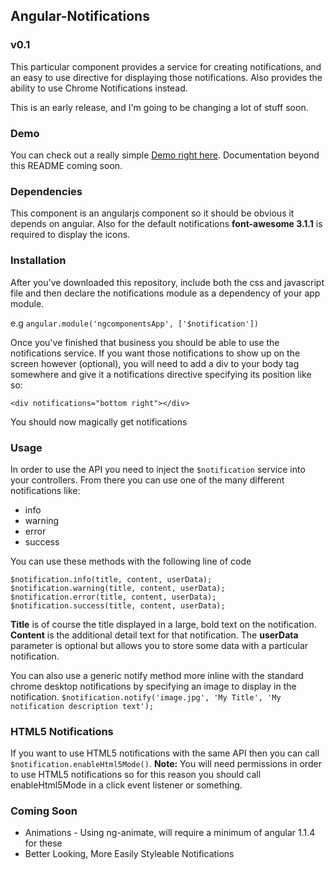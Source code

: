 ## Angular-Notifications

### v0.1

This particular component provides a service for creating notifications, and an
easy to use directive for displaying those notifications. Also provides the ability
to use Chrome Notifications instead.

This is an early release, and I'm going to be changing a lot of stuff soon.

### Demo
You can check out a really simple [Demo right here](http://derekries.github.io/angular-notifications). Documentation beyond this README coming soon.

### Dependencies
This component is an angularjs component so it should be obvious it depends on angular.
Also for the default notifications **font-awesome 3.1.1** is required to display the icons.

### Installation
After you've downloaded this repository, include both the css and javascript file
and then declare the notifications module as a dependency of your app module.

e.g `angular.module('ngcomponentsApp', ['$notification'])`

Once you've finished that business you should be able to use the notifications service.
If you want those notifications to show up on the screen however (optional), you
will need to add a div to your body tag somewhere and give it a notifications directive
specifying its position like so:

`<div notifications="bottom right"></div>`

You should now magically get notifications

### Usage

In order to use the API you need to inject the `$notification` service into
your controllers. From there you can use one of the many different notifications
like:

 * info
 * warning
 * error
 * success

You can use these methods with the following line of code

`$notification.info(title, content, userData);`
`$notification.warning(title, content, userData);`
`$notification.error(title, content, userData);`
`$notification.success(title, content, userData);`

**Title** is of course the title displayed in a large, bold text on the notification.
**Content** is the additional detail text for that notification. The **userData** parameter
is optional but allows you to store some data with a particular notification.

You can also use a generic notify method more inline with the standard chrome desktop
notifications by specifying an image to display in the notification.
`$notification.notify('image.jpg', 'My Title', 'My notification description text');`

### HTML5 Notifications
If you want to use HTML5 notifications with the same API then you can call
`$notification.enableHtml5Mode()`. **Note:** You will need permissions in
order to use HTML5 notifications so for this reason you should call enableHtml5Mode
in a click event listener or something.


### Coming Soon

 * Animations - Using ng-animate, will require a minimum of angular 1.1.4 for these
 * Better Looking, More Easily Styleable Notifications
